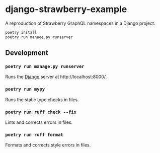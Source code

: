# django-strawberry-example

A reproduction of Strawberry GraphQL namespaces in a Django project.

```sh
poetry install
poetry run manage.py runserver
```

## Development

### `poetry run manage.py runserver`

Runs the [Django] server at http://localhost:8000/.

### `poetry run mypy`

Runs the static type checks in files.

### `poetry run ruff check --fix`

Lints and corrects errors in files.

### `poetry run ruff format`

Formats and corrects style errors in files.

[django]: https://djangoproject.com/
